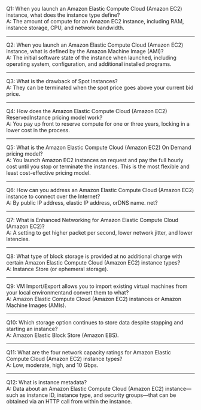 
Q1: When you launch an Amazon Elastic Compute Cloud (Amazon EC2) instance, what does the instance type define?    
A: The amount of compute for an Amazon EC2 instance, including RAM, instance storage, CPU, and network bandwidth.  

---

Q2: When you launch an Amazon Elastic Compute Cloud (Amazon EC2) instance, what is defined by the Amazon Machine Image (AMI)?  
A: The initial software state of the instance when launched, including operating system, configuration, and additional installed programs.

---

Q3: What is the drawback of Spot Instances?  
A: They can be terminated when the spot price goes above your current bid price.  

---

Q4: How does the Amazon Elastic Compute Cloud (Amazon EC2) ReservedInstance pricing model work?   
A: You pay up front to reserve compute for one or three years, locking in a lower cost in the process.  

---

Q5: What is the Amazon Elastic Compute Cloud (Amazon EC2) On Demand pricing model?    
A: You launch Amazon EC2 instances on request and pay the full hourly cost until you stop or terminate the instances. This is the most flexible and least cost-effective pricing model.  

---

Q6: How can you address an Amazon Elastic Compute Cloud (Amazon EC2) instance to connect over the Internet?    
A: By public IP address, elastic IP address, orDNS name. net?    

---

Q7: What is Enhanced Networking for Amazon Elastic Compute Cloud (Amazon EC2)?     
A: A setting to get higher packet per second, lower network jitter, and lower latencies.     

---

Q8: What type of block storage is provided at no additional charge with certain Amazon Elastic Compute Cloud (Amazon EC2) instance types?      
A: Instance Store (or ephemeral storage).  

---

Q9: VM Import/Export allows you to import existing virtual machines from your local environmentand convert them to what?     
A: Amazon Elastic Compute Cloud (Amazon EC2) instances or Amazon Machine Images (AMIs).  

---

Q10: Which storage option continues to store data despite stopping and starting an instance?     
A: Amazon Elastic Block Store (Amazon EBS).  

---

Q11: What are the four network capacity ratings for Amazon Elastic Compute Cloud (Amazon EC2) instance types?   
A: Low, moderate, high, and 10 Gbps.  

---

Q12: What is instance metadata?  
A: Data about an Amazon Elastic Compute Cloud (Amazon EC2) instance—such as instance ID, instance type, and security groups—that can be obtained via an HTTP call from within the instance.   

